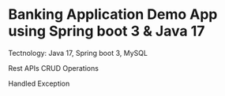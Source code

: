 # Banking Application Demo App using Spring boot 3 & Java 17

Tectnology: Java 17, Spring boot 3, MySQL

Rest APIs CRUD Operations

Handled Exception

